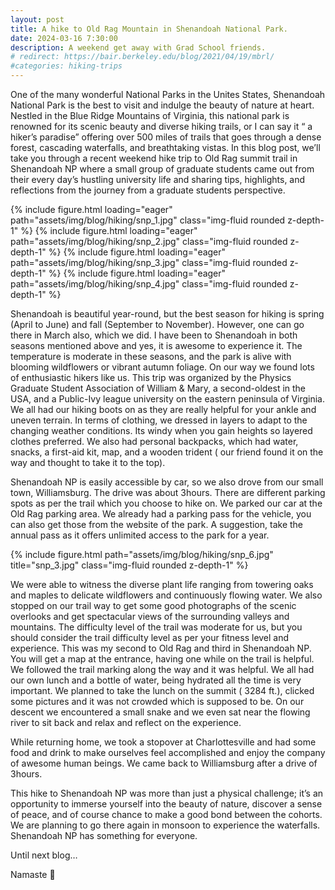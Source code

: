 ```yaml
---
layout: post
title: A hike to Old Rag Mountain in Shenandoah National Park.
date: 2024-03-16 7:30:00
description: A weekend get away with Grad School friends.
# redirect: https://bair.berkeley.edu/blog/2021/04/19/mbrl/
#categories: hiking-trips
---
```


One of the many wonderful National Parks in the Unites States, Shenandoah National Park is the best to visit and indulge the beauty of nature at heart. Nestled in the Blue Ridge Mountains of Virginia, this national park is renowned for its scenic beauty and diverse hiking trails, or I can say it “ a hiker’s paradise” offering over 500 miles of trails that goes through a dense forest, cascading waterfalls, and breathtaking vistas. In this blog post, we’ll take you through a recent weekend hike trip to Old Rag summit trail in Shenandoah NP where a small group of graduate students came out from their every day’s hustling university life and sharing tips, highlights, and reflections from the journey from a graduate students perspective.

<swiper-container keyboard="true" navigation="true" pagination="true" pagination-clickable="true" pagination-dynamic-bullets="true" rewind="true">
  <swiper-slide>{% include figure.html loading="eager" path="assets/img/blog/hiking/snp_1.jpg" class="img-fluid rounded z-depth-1" %}</swiper-slide>
  <swiper-slide>{% include figure.html loading="eager" path="assets/img/blog/hiking/snp_2.jpg" class="img-fluid rounded z-depth-1" %}</swiper-slide>
  <swiper-slide>{% include figure.html loading="eager" path="assets/img/blog/hiking/snp_3.jpg" class="img-fluid rounded z-depth-1" %}</swiper-slide>
  <swiper-slide>{% include figure.html loading="eager" path="assets/img/blog/hiking/snp_4.jpg" class="img-fluid rounded z-depth-1" %}</swiper-slide>
</swiper-container>  


Shenandoah is beautiful year-round, but the best season for hiking is spring (April to June) and fall (September to November). However, one can go there in March also, which we did. I have been to Shenandoah in both seasons mentioned above and yes, it is awesome to experience it. The temperature is moderate in these seasons, and the park is alive with blooming wildflowers or vibrant autumn foliage. On our way we found lots of enthusiastic hikers like us. This trip was organized by the Physics Graduate Student Association of William & Mary, a second-oldest in the USA, and a Public-Ivy league university on the eastern peninsula of Virginia.
We all had our hiking boots on as they are really helpful for your ankle and uneven terrain. In terms of clothing, we dressed in layers to adapt to the changing weather conditions. Its windy when you gain heights so layered clothes preferred. We also had personal backpacks, which had water, snacks, a first-aid kit, map, and a wooden trident ( our friend found it on the way and thought to take it to the top).

Shenandoah NP  is easily accessible by car, so we also drove from our small town, Williamsburg. The drive was about 3hours. There are different parking spots as per the trail which you choose to hike on. We parked our car at the Old Rag parking area. We already had a parking pass for the vehicle, you can also get those from the website of the park. A suggestion, take the annual pass as it offers unlimited access to the park for a year. 

<div class="row">
    <div class="col-sm mt-3 mt-md-0">
        {% include figure.html path="assets/img/blog/hiking/snp_6.jpg" title="snp_3.jpg" class="img-fluid rounded z-depth-1" %}
    </div>
</div>

We were able to witness the diverse plant life ranging from towering oaks and maples to delicate wildflowers and continuously flowing water. We also stopped on our trail way to get some good photographs of the scenic overlooks and get spectacular views of the surrounding valleys and mountains. The difficulty level of the trail was moderate for us, but you should consider the trail difficulty level as per your fitness level and experience. This was my second to Old Rag and third in Shenandoah NP. You will get a map at the entrance, having one while on the trail is helpful. We followed the trail marking along the way and it was helpful. We all had our own lunch and a bottle of water, being hydrated all the time is very important. We planned to take the lunch on the summit ( 3284 ft.), clicked some pictures and it was not crowded which is supposed to be. On our descent we encountered a small snake and we even sat near the flowing river to sit back and relax and reflect on the experience. 

While returning home, we took a stopover at Charlottesville and had some food and drink to make ourselves feel accomplished and enjoy the company of awesome human beings. We came back to Williamsburg after a drive of 3hours.

This hike to Shenandoah NP was more than just a physical challenge; it’s an opportunity to immerse yourself into the beauty of nature, discover a sense of peace, and of course chance to make a good bond between the cohorts. We are planning to go there again in monsoon to experience the waterfalls. Shenandoah NP has something for everyone.

Until next blog… 

Namaste 🙏
